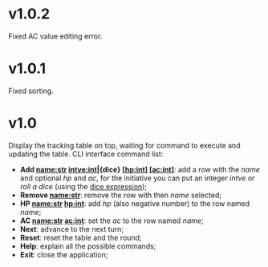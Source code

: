 # v1.0.2
Fixed AC value editing error.

# v1.0.1
Fixed sorting.

# v1.0
Display the tracking table on top, waiting for command to execute and updating the table.
CLI interface command list:
* **Add <name:str> <intve:int>|{dice} [<hp:int>] [<ac:int>]**: add a row with the *name* and optional *hp* and *ac*, for the initiative you can put an integer *intve* or *roll a dice* (using the [dice expression](../Dice%20Roller/CHANGELOG.md));
* **Remove <name:str>**: remove the row with then *name* selected;
* **HP <name:str> <hp:int>**: add *hp* (also negative number) to the row named *name*;
* **AC <name:str> <ac:int>**: set the *ac* to the row named *name*;
* **Next**: advance to the next turn;
* **Reset**: reset the table and the round;
* **Help**: explain all the possible commands;
* **Exit**: close the application;